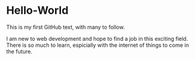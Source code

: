 # Hello-World
This is my first GitHub text, with many to follow.

I am new to web development and hope to find a job in this exciting field.
There is so much to learn, espicially with the internet of things to come in the future.
